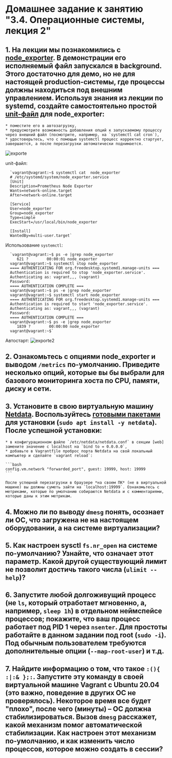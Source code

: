 # Домашнее задание к занятию "3.4. Операционные системы, лекция 2"

## 1. На лекции мы познакомились с [node_exporter](https://github.com/prometheus/node_exporter/releases). В демонстрации его исполняемый файл запускался в background. Этого достаточно для демо, но не для настоящей production-системы, где процессы должны находиться под внешним управлением. Используя знания из лекции по systemd, создайте самостоятельно простой [unit-файл](https://www.freedesktop.org/software/systemd/man/systemd.service.html) для node_exporter:

    * поместите его в автозагрузку,
    * предусмотрите возможность добавления опций к запускаемому процессу через внешний файл (посмотрите, например, на `systemctl cat cron`),
    * удостоверьтесь, что с помощью systemctl процесс корректно стартует, завершается, а после перезагрузки автоматически поднимается.

![exporte](https://user-images.githubusercontent.com/92984527/143206106-d0ef0289-7b67-49dd-af69-e5665fd070b3.png)

unit-файл:
      
      `vagrant@vagrant:~$ systemctl cat  node_exporter
      # /etc/systemd/system/node_exporter.service
      [Unit]
      Description=Prometheus Node Exporter
      Wants=network-online.target
      After=network-online.target
   
      [Service]
      User=node_exporter
      Group=node_exporter
      Type=simple
      ExecStart=/usr/local/bin/node_exporter
   
      [Install]
      WantedBy=multi-user.target`
      
Использование `systemctl`:

      `vagrant@vagrant:~$ ps -e |grep node_exporter
         621 ?        00:00:01 node_exporter
      vagrant@vagrant:~$ systemctl stop node_exporter
      ==== AUTHENTICATING FOR org.freedesktop.systemd1.manage-units ===
      Authentication is required to stop 'node_exporter.service'.
      Authenticating as: vagrant,,, (vagrant)
      Password:
      ==== AUTHENTICATION COMPLETE ===
      vagrant@vagrant:~$ ps -e |grep node_exporter
      vagrant@vagrant:~$ systemctl start node_exporter
      ==== AUTHENTICATING FOR org.freedesktop.systemd1.manage-units ===
      Authentication is required to start 'node_exporter.service'.
      Authenticating as: vagrant,,, (vagrant)
      Password:
      ==== AUTHENTICATION COMPLETE ===
      vagrant@vagrant:~$ ps -e |grep node_exporter
         1839 ?        00:00:00 node_exporter
      vagrant@vagrant:~$`
      
   Автостарт:
   ![exporte2](https://user-images.githubusercontent.com/92984527/143207803-2d1e2094-58f0-425f-b403-b08d3dc835de.png)   
## 2. Ознакомьтесь с опциями node_exporter и выводом `/metrics` по-умолчанию. Приведите несколько опций, которые вы бы выбрали для базового мониторинга хоста по CPU, памяти, диску и сети.
## 3. Установите в свою виртуальную машину [Netdata](https://github.com/netdata/netdata). Воспользуйтесь [готовыми пакетами](https://packagecloud.io/netdata/netdata/install) для установки (`sudo apt install -y netdata`). После успешной установки:
    * в конфигурационном файле `/etc/netdata/netdata.conf` в секции [web] замените значение с localhost на `bind to = 0.0.0.0`,
    * добавьте в Vagrantfile проброс порта Netdata на свой локальный компьютер и сделайте `vagrant reload`:

    ```bash
    config.vm.network "forwarded_port", guest: 19999, host: 19999
    ```

    После успешной перезагрузки в браузере *на своем ПК* (не в виртуальной машине) вы должны суметь зайти на `localhost:19999`. Ознакомьтесь с метриками, которые по умолчанию собираются Netdata и с комментариями, которые даны к этим метрикам.

## 4. Можно ли по выводу `dmesg` понять, осознает ли ОС, что загружена не на настоящем оборудовании, а на системе виртуализации?
## 5. Как настроен sysctl `fs.nr_open` на системе по-умолчанию? Узнайте, что означает этот параметр. Какой другой существующий лимит не позволит достичь такого числа (`ulimit --help`)?
## 6. Запустите любой долгоживущий процесс (не `ls`, который отработает мгновенно, а, например, `sleep 1h`) в отдельном неймспейсе процессов; покажите, что ваш процесс работает под PID 1 через `nsenter`. Для простоты работайте в данном задании под root (`sudo -i`). Под обычным пользователем требуются дополнительные опции (`--map-root-user`) и т.д.
## 7. Найдите информацию о том, что такое `:(){ :|:& };:`. Запустите эту команду в своей виртуальной машине Vagrant с Ubuntu 20.04 (**это важно, поведение в других ОС не проверялось**). Некоторое время все будет "плохо", после чего (минуты) – ОС должна стабилизироваться. Вызов `dmesg` расскажет, какой механизм помог автоматической стабилизации. Как настроен этот механизм по-умолчанию, и как изменить число процессов, которое можно создать в сессии?
